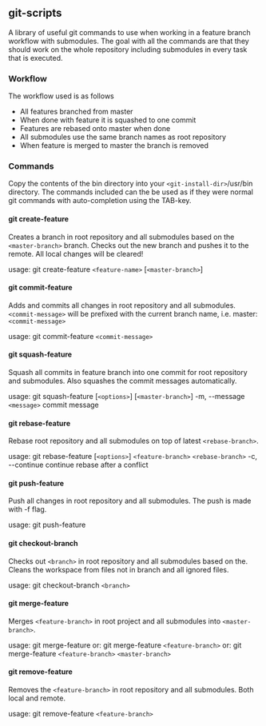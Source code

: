 ## git-scripts ##
A library of useful git commands to use when working in a feature branch workflow with submodules.
The goal with all the commands are that they should work on the whole repository including submodules in every task that is executed.

### Workflow ###
The workflow used is as follows
- All features branched from master
- When done with feature it is squashed to one commit
- Features are rebased onto master when done
- All submodules use the same branch names as root repository
- When feature is merged to master the branch is removed

### Commands ###
Copy the contents of the bin directory into your `<git-install-dir>`/usr/bin directory.
The commands included can the be used as if they were normal git commands with auto-completion using the TAB-key.

#### git create-feature ####
Creates a branch in root repository and all submodules based on the `<master-branch>` branch. Checks out the new branch and pushes it to the remote. All local changes will be cleared!

usage: git create-feature `<feature-name>` [`<master-branch>`]

#### git commit-feature ####
Adds and commits all changes in root repository and all submodules. `<commit-message>` will be prefixed with the current branch name, i.e. master: `<commit-message>`

usage: git commit-feature `<commit-message>`

#### git squash-feature ####
Squash all commits in feature branch into one commit for root repository and submodules. Also squashes the commit messages automatically.

usage: git squash-feature [`<options>`] [`<master-branch>`]
    -m, --message `<message>`        commit message

#### git rebase-feature ####
Rebase root repository and all submodules on top of latest `<rebase-branch>`.

usage: git rebase-feature [`<options>`] `<feature-branch>` `<rebase-branch>`
    -c, --continue        continue rebase after a conflict

#### git push-feature ####
Push all changes in root repository and all submodules. The push is made with -f flag.

usage: git push-feature

#### git checkout-branch ####
Checks out `<branch>` in root repository and all submodules based on the. Cleans the workspace from files not in branch and all ignored files.

usage: git checkout-branch `<branch>`

#### git merge-feature ####
Merges `<feature-branch>` in root project and all submodules into `<master-branch>`.

usage: git merge-feature
 or: git merge-feature `<feature-branch>`
 or: git merge-feature `<feature-branch>` `<master-branch>`

#### git remove-feature ####
Removes the `<feature-branch>` in root repository and all submodules. Both local and remote.

usage: git remove-feature `<feature-branch>`